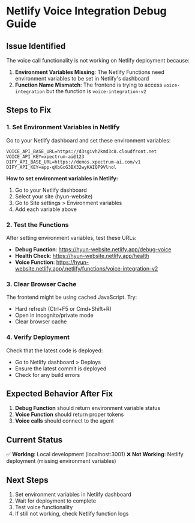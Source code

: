 # Netlify Voice Integration Debug Guide

## Issue Identified
The voice call functionality is not working on Netlify deployment because:

1. **Environment Variables Missing**: The Netlify Functions need environment variables to be set in Netlify's dashboard
2. **Function Name Mismatch**: The frontend is trying to access `voice-integration` but the function is `voice-integration-v2`

## Steps to Fix

### 1. Set Environment Variables in Netlify

Go to your Netlify dashboard and set these environment variables:

```
VOICE_API_BASE_URL=https://d3sgivh2kmd3c8.cloudfront.net
VOICE_API_KEY=xpectrum-ai@123
DIFY_API_BASE_URL=https://demos.xpectrum-ai.com/v1
DIFY_API_KEY=app-qXbGcG3BX32wyKAIQP9Vlnol
```

**How to set environment variables in Netlify:**
1. Go to your Netlify dashboard
2. Select your site (hyun-website)
3. Go to Site settings > Environment variables
4. Add each variable above

### 2. Test the Functions

After setting environment variables, test these URLs:

- **Debug Function**: https://hyun-website.netlify.app/debug-voice
- **Health Check**: https://hyun-website.netlify.app/health
- **Voice Function**: https://hyun-website.netlify.app/.netlify/functions/voice-integration-v2

### 3. Clear Browser Cache

The frontend might be using cached JavaScript. Try:
- Hard refresh (Ctrl+F5 or Cmd+Shift+R)
- Open in incognito/private mode
- Clear browser cache

### 4. Verify Deployment

Check that the latest code is deployed:
- Go to Netlify dashboard > Deploys
- Ensure the latest commit is deployed
- Check for any build errors

## Expected Behavior After Fix

1. **Debug Function** should return environment variable status
2. **Voice Function** should return proper tokens
3. **Voice calls** should connect to the agent

## Current Status

✅ **Working**: Local development (localhost:3001)
❌ **Not Working**: Netlify deployment (missing environment variables)

## Next Steps

1. Set environment variables in Netlify dashboard
2. Wait for deployment to complete
3. Test voice functionality
4. If still not working, check Netlify function logs
